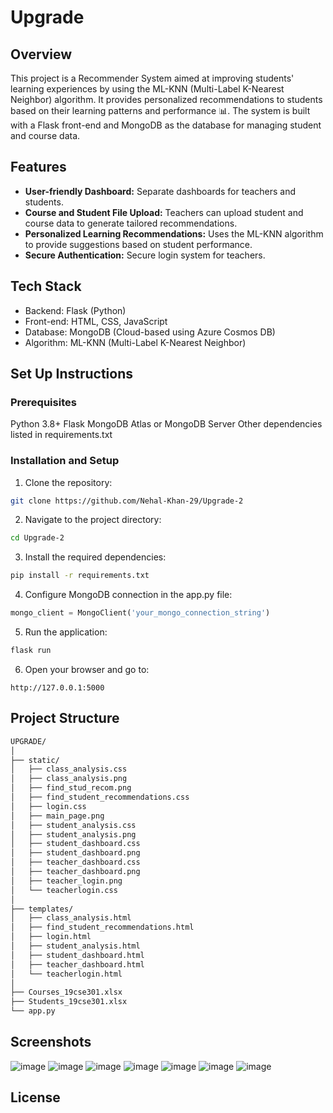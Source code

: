 # Upgrade
## Overview
This project is a Recommender System aimed at improving students' learning experiences by using the ML-KNN (Multi-Label K-Nearest Neighbor) algorithm. It provides personalized recommendations to students based on their learning patterns and performance 📊. The system is built with a Flask front-end and MongoDB as the database for managing student and course data.
## Features
- **User-friendly Dashboard:** Separate dashboards for teachers and students.
- **Course and Student File Upload:** Teachers can upload student and course data to generate tailored recommendations.
- **Personalized Learning Recommendations:** Uses the ML-KNN algorithm to provide suggestions based on student performance.
- **Secure Authentication:** Secure login system for teachers.
## Tech Stack
- Backend: Flask (Python)
- Front-end: HTML, CSS, JavaScript
- Database: MongoDB (Cloud-based using Azure Cosmos DB)
- Algorithm: ML-KNN (Multi-Label K-Nearest Neighbor)
## Set Up Instructions
### Prerequisites
Python 3.8+
Flask
MongoDB Atlas or MongoDB Server
Other dependencies listed in requirements.txt
### Installation and Setup
1. Clone the repository:
```bash
git clone https://github.com/Nehal-Khan-29/Upgrade-2
```
2. Navigate to the project directory:
```bash
cd Upgrade-2
```
3. Install the required dependencies:
```bash
pip install -r requirements.txt
```
4. Configure MongoDB connection in the app.py file:
```python
mongo_client = MongoClient('your_mongo_connection_string')
```
5. Run the application:
```bash
flask run
```
6. Open your browser and go to:
```arduino
http://127.0.0.1:5000
```
## Project Structure
```graphql
UPGRADE/
│
├── static/
│   ├── class_analysis.css
│   ├── class_analysis.png
│   ├── find_stud_recom.png
│   ├── find_student_recommendations.css
│   ├── login.css
│   ├── main_page.png
│   ├── student_analysis.css
│   ├── student_analysis.png
│   ├── student_dashboard.css
│   ├── student_dashboard.png
│   ├── teacher_dashboard.css
│   ├── teacher_dashboard.png
│   ├── teacher_login.png
│   └── teacherlogin.css
│
├── templates/
│   ├── class_analysis.html
│   ├── find_student_recommendations.html
│   ├── login.html
│   ├── student_analysis.html
│   ├── student_dashboard.html
│   ├── teacher_dashboard.html
│   └── teacherlogin.html
│
├── Courses_19cse301.xlsx
├── Students_19cse301.xlsx
└── app.py
```
## Screenshots
![image](https://github.com/user-attachments/assets/834cb77d-bf06-4a78-b022-079165ec6f08)
![image](https://github.com/user-attachments/assets/7c8fb6ad-672c-47ce-9572-527a7353c36d)
![image](https://github.com/user-attachments/assets/b2960843-e7bf-4bfe-b11b-873caad9528e)
![image](https://github.com/user-attachments/assets/f2e62760-afb1-4f27-9d9f-8693a3472109)
![image](https://github.com/user-attachments/assets/13e32b0b-0068-47e4-85ce-2c9915cda563)
![image](https://github.com/user-attachments/assets/7c57430d-230f-460c-9a05-43c818dc3f25)
![image](https://github.com/user-attachments/assets/36f4e78d-b11f-4f81-b163-8e496973c6f2)

## License

